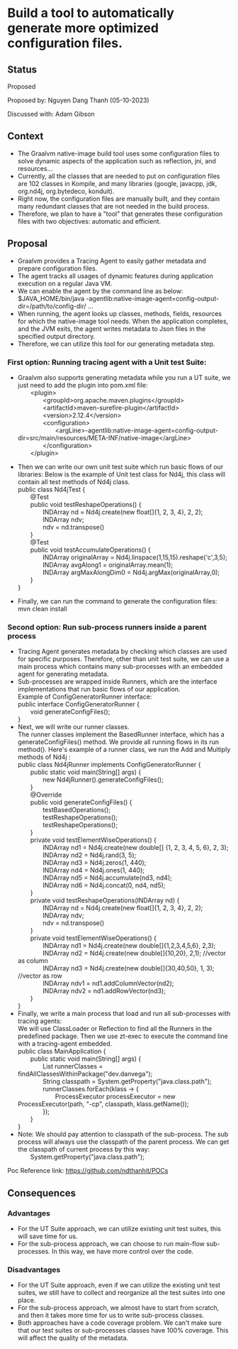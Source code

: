 # Build a tool to automatically generate more optimized configuration files.

## Status
Proposed

Proposed by: Nguyen Dang Thanh (05-10-2023)

Discussed with: Adam Gibson

## Context
- The Graalvm native-image build tool uses some configuration files to solve dynamic aspects of the application such as reflection, jni, and resources...
- Currently, all the classes that are needed to put on configuration files are 102 classes in Kompile, and many libraries (google, javacpp, jdk, org.nd4j, org.bytedeco, konduit).
- Right now, the configuration files are manually built, and they contain many redundant classes that are not needed in the build process.
- Therefore, we plan to have a "tool" that generates these configuration files with two objectives: automatic and efficient.

## Proposal
- Graalvm provides a Tracing Agent to easily gather metadata and prepare configuration files.
- The agent tracks all usages of dynamic features during application execution on a regular Java VM.
- We can enable the agent by the command line as below:
  $JAVA_HOME/bin/java -agentlib:native-image-agent=config-output-dir=/path/to/config-dir/ ...
- When running, the agent looks up classes, methods, fields, resources for which the native-image tool needs. When
  the application completes, and the JVM exits, the agent writes metadata to Json files in the specified output
  directory.
- Therefore, we can utilize this tool for our generating metadata step.

### First option: Running tracing agent with a Unit test Suite:
- Graalvm also supports generating metadata while you run a UT suite, we just need to add the plugin into pom.xml file:\
  &emsp;&emsp;\<plugin>  \
  &emsp;&emsp;&emsp;&emsp;\<groupId>org.apache.maven.plugins\</groupId> \
  &emsp;&emsp;&emsp;&emsp;\<artifactId>maven-surefire-plugin\</artifactId> \
  &emsp;&emsp;&emsp;&emsp;\<version>2.12.4\</version> \
  &emsp;&emsp;&emsp;&emsp;\<configuration> \
  &emsp;&emsp;&emsp;&emsp;&emsp;&emsp;\<argLine>-agentlib:native-image-agent=config-output-dir=src/main/resources/META-INF/native-image\</argLine> \
  &emsp;&emsp;&emsp;&emsp;\</configuration> \
  &emsp;&emsp;\</plugin>

- Then we can write our own unit test suite which run basic flows of our libraries:
  Below is the example of Unit test class for Nd4j, this class will contain all test methods of Nd4j class. \
  public class Nd4jTest {  \
  &emsp;&emsp;@Test  \
  &emsp;&emsp;public void testReshapeOperations() {  \
  &emsp;&emsp;&emsp;&emsp;INDArray nd = Nd4j.create(new float[]{1, 2, 3, 4}, 2, 2); \
  &emsp;&emsp;&emsp;&emsp;INDArray ndv; \
  &emsp;&emsp;&emsp;&emsp;ndv = nd.transpose() \
  &emsp;&emsp;}  \
  &emsp;&emsp;@Test  \
  &emsp;&emsp;public void testAccumulateOperations() {  \
  &emsp;&emsp;&emsp;&emsp;INDArray originalArray = Nd4j.linspace(1,15,15).reshape('c',3,5);   \
  &emsp;&emsp;&emsp;&emsp;INDArray avgAlong1 = originalArray.mean(1);   \
  &emsp;&emsp;&emsp;&emsp;INDArray argMaxAlongDim0 = Nd4j.argMax(originalArray,0);   \
  &emsp;&emsp;}  \
  }
- Finally, we can run the command to generate the configuration files: \
  mvn clean install
  
### Second option: Run sub-process runners inside a parent process
- Tracing Agent generates metadata by checking which classes are used for specific purposes. Therefore, other than unit test suite,
  we can use a main process which contains many sub-processes with an embedded agent for generating metadata.
- Sub-processes are wrapped inside Runners, which are the interface implementations that run basic flows of our application. \
  Example of ConfigGeneratorRunner interface: \
   public interface ConfigGeneratorRunner { \
   &emsp;&emsp;void generateConfigFiles(); \
   }
- Next, we will write our runner classes. \
  The runner classes implement the BasedRunner interface, which has a generateConfigFiles() method. We provide all running flows in its run method().
  Here's example of a runner class, we run the Add and Multiply methods of Nd4j : \
  public class Nd4jRunner implements ConfigGeneratorRunner { \
  &emsp;&emsp;public static void main(String[] args) { \
  &emsp;&emsp;&emsp;&emsp;new Nd4jRunner().generateConfigFiles(); \
  &emsp;&emsp;} \
  &emsp;&emsp;@Override \
  &emsp;&emsp;public void generateConfigFiles() { \
  &emsp;&emsp;&emsp;&emsp;testBasedOperations(); \
  &emsp;&emsp;&emsp;&emsp;testReshapeOperations(); \
  &emsp;&emsp;&emsp;&emsp;testReshapeOperations(); \
  &emsp;&emsp;} \
  &emsp;&emsp;private void testElementWiseOperations() { \
  &emsp;&emsp;&emsp;&emsp;INDArray nd1 = Nd4j.create(new double[] {1, 2, 3, 4, 5, 6}, 2, 3);  \
  &emsp;&emsp;&emsp;&emsp;INDArray nd2 = Nd4j.rand(3, 5); \
  &emsp;&emsp;&emsp;&emsp;INDArray nd3 = Nd4j.zeros(1, 440); \
  &emsp;&emsp;&emsp;&emsp;INDArray nd4 = Nd4j.ones(1, 440); \
  &emsp;&emsp;&emsp;&emsp;INDArray nd5 = Nd4j.accumulate(nd3, nd4); \
  &emsp;&emsp;&emsp;&emsp;INDArray nd6 = Nd4j.concat(0, nd4, nd5); \
  &emsp;&emsp;} \
  &emsp;&emsp;private void testReshapeOperations(INDArray nd) { \
  &emsp;&emsp;&emsp;&emsp;INDArray nd = Nd4j.create(new float[]{1, 2, 3, 4}, 2, 2); \
  &emsp;&emsp;&emsp;&emsp;INDArray ndv; \
  &emsp;&emsp;&emsp;&emsp;ndv = nd.transpose() \
  &emsp;&emsp;} \
  &emsp;&emsp;private void testElementWiseOperations() { \
  &emsp;&emsp;&emsp;&emsp;INDArray nd1 = Nd4j.create(new double[]{1,2,3,4,5,6}, 2,3); \
  &emsp;&emsp;&emsp;&emsp;INDArray nd2 = Nd4j.create(new double[]{10,20}, 2,1); //vector as column \
  &emsp;&emsp;&emsp;&emsp;INDArray nd3 = Nd4j.create(new double[]{30,40,50}, 1, 3); //vector as row \
  &emsp;&emsp;&emsp;&emsp;INDArray ndv1 = nd1.addColumnVector(nd2); \
  &emsp;&emsp;&emsp;&emsp;INDArray ndv2 = nd1.addRowVector(nd3); \
  &emsp;&emsp;} \
  }
- Finally, we write a main process that load and run all sub-processes with tracing agents: \
   We will use ClassLoader or Reflection to find all the Runners in the predefined package. 
   Then we use zt-exec to execute the command line with a tracing-agent embedded. \
   public class MainApplication { \
   &emsp;&emsp;public static void main(String[] args) { \
   &emsp;&emsp;&emsp;&emsp;List<Class> runnerClasses = findAllClassesWithinPackage("dev.danvega"); \
   &emsp;&emsp;&emsp;&emsp;String classpath = System.getProperty("java.class.path"); \
   &emsp;&emsp;&emsp;&emsp;runnerClasses.forEach(klass -> { \
   &emsp;&emsp;&emsp;&emsp;&emsp;&emsp;ProcessExecutor processExecutor = new ProcessExecutor(path, "-cp", classpath, klass.getName()); \
   &emsp;&emsp;&emsp;&emsp;}); \
   &emsp;&emsp;} \
   } 
- Note: We should pay attention to classpath of the sub-process. The sub process will always use the classpath of the parent process.
  We can get the classpath of current process by this way: \
  &emsp;&emsp;System.getProperty("java.class.path");
   
Poc Reference link: https://github.com/ndthanhit/POCs

## Consequences
### Advantages
- For the UT Suite approach, we can utilize existing unit test suites, this will save time for us.
- For the sub-process approach, we can choose to run main-flow sub-processes. In this way, we have more control over the code.

### Disadvantages
- For the UT Suite approach, even if we can utilize the existing unit test suites, we still have to collect and reorganize all the test suites into one place.
- For the sub-process approach, we almost have to start from scratch, and then it takes more time for us to write sub-process classes.
- Both approaches have a code coverage problem. We can't make sure that our test suites or sub-processes classes have 100% coverage. This will affect the quality of the metadata.